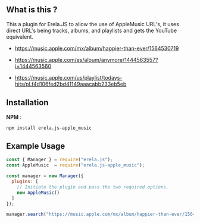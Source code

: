 ## What is this ?
This a plugin for Erela.JS to allow the use of AppleMusic URL's, it uses direct URL's being tracks, albums, and playlists and gets the YouTube equivalent.  


- https://music.apple.com/mx/album/happier-than-ever/1564530719

- https://music.apple.com/es/album/anymore/1444563557?i=1444563560

- https://music.apple.com/us/playlist/todays-hits/pl.f4d106fed2bd41149aaacabb233eb5eb
## Installation

**NPM** :

`npm install erela.js-apple_music`
## Example Usage

```javascript
const { Manager } = require("erela.js");
const AppleMusic  = require("erela.js-apple_music");

const manager = new Manager({
  plugins: [
    // Initiate the plugin and pass the two required options.
    new AppleMusic()
  ]
});

manager.search("https://music.apple.com/mx/album/happier-than-ever/1564530719");
```
